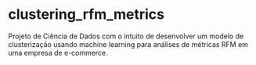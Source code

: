 # clustering_rfm_metrics
Projeto de Ciência de Dados com o intuito de desenvolver um modelo de clusterização usando machine learning para análises de métricas RFM em uma empresa de e-commerce.
